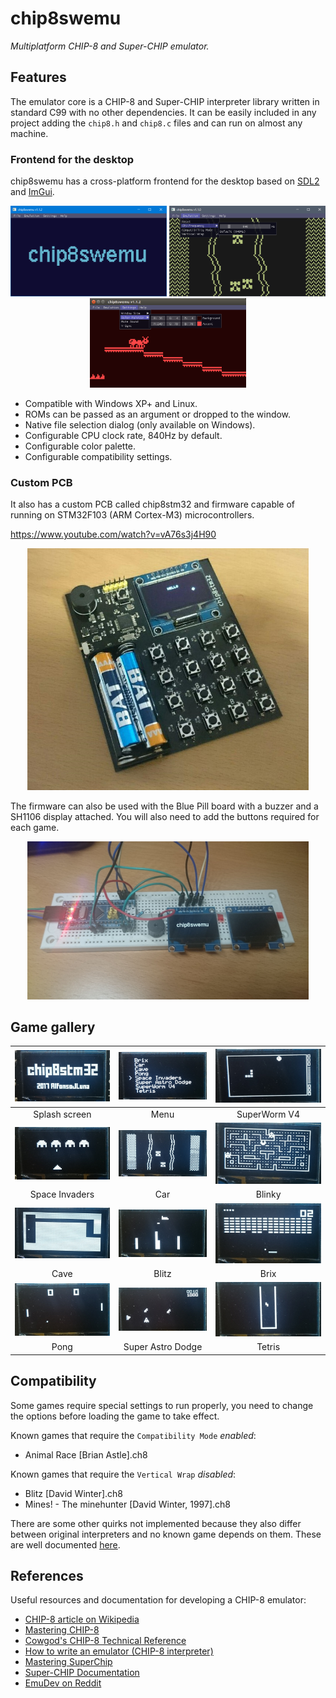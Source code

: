 # chip8swemu

*Multiplatform CHIP-8 and Super-CHIP emulator.*

## Features

The emulator core is a CHIP-8 and Super-CHIP interpreter library written in standard C99 with no other dependencies. It can be easily included in any project adding the `chip8.h` and `chip8.c` files and can run on almost any machine.

### Frontend for the desktop

chip8swemu has a cross-platform frontend for the desktop based on [SDL2](http://libsdl.org) and [ImGui](https://github.com/ocornut/imgui).

<p align="center">
  <img src="/images/frontend-1.png" width="250"> <img src="/images/frontend-2.png" width="250"> <img src="/images/frontend-3.png" width="250">
</p>

* Compatible with Windows XP+ and Linux.
* ROMs can be passed as an argument or dropped to the window.
* Native file selection dialog (only available on Windows).
* Configurable CPU clock rate, 840Hz by default.
* Configurable color palette.
* Configurable compatibility settings.

### Custom PCB

It also has a custom PCB called chip8stm32 and firmware capable of running on STM32F103 (ARM Cortex-M3) microcontrollers.

https://www.youtube.com/watch?v=vA76s3j4H90

<p align="center">
  <img src="/images/chip8stm32.jpg" width="450">
</p>

The firmware can also be used with the Blue Pill board with a buzzer and a SH1106 display attached. You will also need to add the buttons required for each game.

<p align="center">
  <img src="/images/core-stm32.jpg" width="450">
</p>

## Game gallery

![Splash screen](/images/1.jpg) | ![Menu](/images/2.jpg) | ![SuperWorm V4](/images/3.jpg)
:-----------: | :-------------: | :-------------:
Splash screen | Menu | SuperWorm V4
![Space Invaders](/images/4.jpg) | ![Car](/images/5.jpg) | ![Blinky](/images/6.jpg)
Space Invaders | Car | Blinky
![Cave](/images/7.jpg) | ![Blitz](/images/8.jpg) | ![Brix](/images/9.jpg)
Cave | Blitz | Brix
![Pong](/images/10.jpg) | ![Super Astro Dodge](/images/11.jpg) | ![Tetris](/images/12.jpg)
Pong | Super Astro Dodge | Tetris

## Compatibility

Some games require special settings to run properly, you need to change the options before loading the game to take effect.

Known games that require the `Compatibility Mode` *enabled*:
* Animal Race [Brian Astle].ch8

Known games that require the `Vertical Wrap` *disabled*:
* Blitz [David Winter].ch8
* Mines! - The minehunter [David Winter, 1997].ch8

There are some other quirks not implemented because they also differ between original interpreters and no known game depends on them. These are well documented [here](https://github.com/Chromatophore/HP48-Superchip).

## References

Useful resources and documentation for developing a CHIP-8 emulator:

- [CHIP-8 article on Wikipedia](https://en.wikipedia.org/wiki/CHIP-8)
- [Mastering CHIP-8](http://mattmik.com/files/chip8/mastering/chip8.html)
- [Cowgod's CHIP-8 Technical Reference](http://devernay.free.fr/hacks/chip8/C8TECH10.HTM)
- [How to write an emulator (CHIP-8 interpreter)](http://www.multigesture.net/articles/how-to-write-an-emulator-chip-8-interpreter/)
- [Mastering SuperChip](https://github.com/JohnEarnest/Octo/blob/gh-pages/docs/SuperChip.md)
- [Super-CHIP Documentation](https://github.com/Chromatophore/HP48-Superchip)
- [EmuDev on Reddit](https://www.reddit.com/r/EmuDev/)
